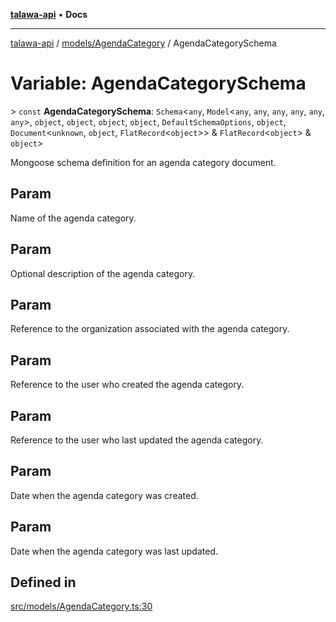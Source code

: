[**talawa-api**](../../../README.md) • **Docs**

***

[talawa-api](../../../modules.md) / [models/AgendaCategory](../README.md) / AgendaCategorySchema

# Variable: AgendaCategorySchema

\> `const` **AgendaCategorySchema**: `Schema`\<`any`, `Model`\<`any`, `any`, `any`, `any`, `any`, `any`\>, `object`, `object`, `object`, `object`, `DefaultSchemaOptions`, `object`, `Document`\<`unknown`, `object`, `FlatRecord`\<`object`\>\> & `FlatRecord`\<`object`\> & `object`\>

Mongoose schema definition for an agenda category document.

## Param

Name of the agenda category.

## Param

Optional description of the agenda category.

## Param

Reference to the organization associated with the agenda category.

## Param

Reference to the user who created the agenda category.

## Param

Reference to the user who last updated the agenda category.

## Param

Date when the agenda category was created.

## Param

Date when the agenda category was last updated.

## Defined in

[src/models/AgendaCategory.ts:30](https://github.com/PalisadoesFoundation/talawa-api/blob/0e711c6a6b57f55ab5776fc9c8edfc5ebc0b3d70/src/models/AgendaCategory.ts#L30)
